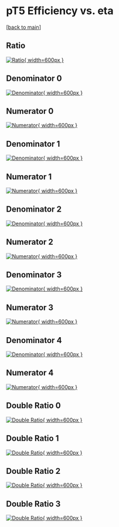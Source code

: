 # pT5 Efficiency vs. eta

[[back to main](./)]



## Ratio

[![Ratio](../mtv/var/pT5_loweta_11_-1_eff_eta.png){ width=600px }](../mtv/var/pT5_loweta_11_-1_eff_eta.pdf)

## Denominator 0

[![Denominator](../mtv/den/pT5_loweta_11_-1_eff_eta_den0.png){ width=600px }](../mtv/den/pT5_loweta_11_-1_eff_eta_den0.pdf)

## Numerator 0

[![Numerator](../mtv/num/pT5_loweta_11_-1_eff_eta_num0.png){ width=600px }](../mtv/num/pT5_loweta_11_-1_eff_eta_num0.pdf)

## Denominator 1

[![Denominator](../mtv/den/pT5_loweta_11_-1_eff_eta_den1.png){ width=600px }](../mtv/den/pT5_loweta_11_-1_eff_eta_den1.pdf)

## Numerator 1

[![Numerator](../mtv/num/pT5_loweta_11_-1_eff_eta_num1.png){ width=600px }](../mtv/num/pT5_loweta_11_-1_eff_eta_num1.pdf)

## Denominator 2

[![Denominator](../mtv/den/pT5_loweta_11_-1_eff_eta_den2.png){ width=600px }](../mtv/den/pT5_loweta_11_-1_eff_eta_den2.pdf)

## Numerator 2

[![Numerator](../mtv/num/pT5_loweta_11_-1_eff_eta_num2.png){ width=600px }](../mtv/num/pT5_loweta_11_-1_eff_eta_num2.pdf)

## Denominator 3

[![Denominator](../mtv/den/pT5_loweta_11_-1_eff_eta_den3.png){ width=600px }](../mtv/den/pT5_loweta_11_-1_eff_eta_den3.pdf)

## Numerator 3

[![Numerator](../mtv/num/pT5_loweta_11_-1_eff_eta_num3.png){ width=600px }](../mtv/num/pT5_loweta_11_-1_eff_eta_num3.pdf)

## Denominator 4

[![Denominator](../mtv/den/pT5_loweta_11_-1_eff_eta_den4.png){ width=600px }](../mtv/den/pT5_loweta_11_-1_eff_eta_den4.pdf)

## Numerator 4

[![Numerator](../mtv/num/pT5_loweta_11_-1_eff_eta_num4.png){ width=600px }](../mtv/num/pT5_loweta_11_-1_eff_eta_num4.pdf)

## Double Ratio 0

[![Double Ratio](../mtv/ratio/pT5_loweta_11_-1_eff_eta_ratio0.png){ width=600px }](../mtv/ratio/pT5_loweta_11_-1_eff_eta_ratio0.pdf)

## Double Ratio 1

[![Double Ratio](../mtv/ratio/pT5_loweta_11_-1_eff_eta_ratio1.png){ width=600px }](../mtv/ratio/pT5_loweta_11_-1_eff_eta_ratio1.pdf)

## Double Ratio 2

[![Double Ratio](../mtv/ratio/pT5_loweta_11_-1_eff_eta_ratio2.png){ width=600px }](../mtv/ratio/pT5_loweta_11_-1_eff_eta_ratio2.pdf)

## Double Ratio 3

[![Double Ratio](../mtv/ratio/pT5_loweta_11_-1_eff_eta_ratio3.png){ width=600px }](../mtv/ratio/pT5_loweta_11_-1_eff_eta_ratio3.pdf)

